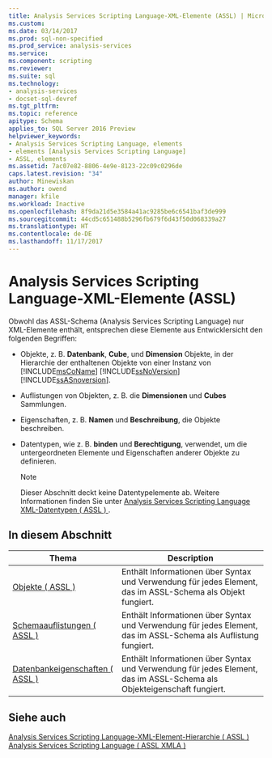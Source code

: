 ```yaml
---
title: Analysis Services Scripting Language-XML-Elemente (ASSL) | Microsoft Docs
ms.custom: 
ms.date: 03/14/2017
ms.prod: sql-non-specified
ms.prod_service: analysis-services
ms.service: 
ms.component: scripting
ms.reviewer: 
ms.suite: sql
ms.technology:
- analysis-services
- docset-sql-devref
ms.tgt_pltfrm: 
ms.topic: reference
apitype: Schema
applies_to: SQL Server 2016 Preview
helpviewer_keywords:
- Analysis Services Scripting Language, elements
- elements [Analysis Services Scripting Language]
- ASSL, elements
ms.assetid: 7ac07e82-8806-4e9e-8123-22c09c0296de
caps.latest.revision: "34"
author: Minewiskan
ms.author: owend
manager: kfile
ms.workload: Inactive
ms.openlocfilehash: 8f9da21d5e3584a41ac9285be6c6541baf3de999
ms.sourcegitcommit: 44cd5c651488b5296fb679f6d43f50d068339a27
ms.translationtype: HT
ms.contentlocale: de-DE
ms.lasthandoff: 11/17/2017
---
```

# <a name="analysis-services-scripting-language-xml-elements-assl"></a>Analysis Services Scripting Language-XML-Elemente (ASSL)
  Obwohl das ASSL-Schema (Analysis Services Scripting Language) nur XML-Elemente enthält, entsprechen diese Elemente aus Entwicklersicht den folgenden Begriffen:  
  
-   Objekte, z. B. **Datenbank**, **Cube**, und **Dimension** Objekte, in der Hierarchie der enthaltenen Objekte von einer Instanz von [!INCLUDE[msCoName](../../includes/msconame-md.md)] [!INCLUDE[ssNoVersion](../../includes/ssnoversion-md.md)] [!INCLUDE[ssASnoversion](../../includes/ssasnoversion-md.md)].  
  
-   Auflistungen von Objekten, z. B. die **Dimensionen** und **Cubes** Sammlungen.  
  
-   Eigenschaften, z. B. **Namen** und **Beschreibung**, die Objekte beschreiben.  
  
-   Datentypen, wie z. B. **binden** und **Berechtigung**, verwendet, um die untergeordneten Elemente und Eigenschaften anderer Objekte zu definieren.  
  
    > [!NOTE]  
    >  Dieser Abschnitt deckt keine Datentypelemente ab. Weitere Informationen finden Sie unter [Analysis Services Scripting Language XML-Datentypen &#40; ASSL &#41; ](../../analysis-services/scripting/data-type/analysis-services-scripting-language-xml-data-types-assl.md).  
  
## <a name="in-this-section"></a>In diesem Abschnitt  
  
|Thema|Description|  
|-----------|-----------------|  
|[Objekte &#40; ASSL &#41;](../../analysis-services/scripting/objects/objects-assl.md)|Enthält Informationen über Syntax und Verwendung für jedes Element, das im ASSL-Schema als Objekt fungiert.|  
|[Schemaauflistungen &#40; ASSL &#41;](../../analysis-services/scripting/collections/collections-assl.md)|Enthält Informationen über Syntax und Verwendung für jedes Element, das im ASSL-Schema als Auflistung fungiert.|  
|[Datenbankeigenschaften &#40; ASSL &#41;](../../analysis-services/scripting/properties/properties-assl.md)|Enthält Informationen über Syntax und Verwendung für jedes Element, das im ASSL-Schema als Objekteigenschaft fungiert.|  
  
## <a name="see-also"></a>Siehe auch  
 [Analysis Services Scripting Language-XML-Element-Hierarchie &#40; ASSL &#41;](../../analysis-services/scripting/analysis-services-scripting-language-xml-element-hierarchy-assl.md)   
 [Analysis Services Scripting Language &#40; ASSL XMLA &#41;](../../analysis-services/scripting/analysis-services-scripting-language-assl-for-xmla.md)  
  
  
